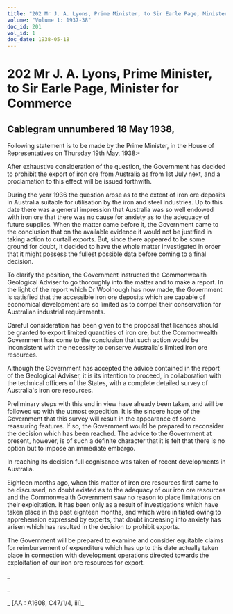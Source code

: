 ```yaml
---
title: "202 Mr J. A. Lyons, Prime Minister, to Sir Earle Page, Minister for Commerce"
volume: "Volume 1: 1937-38"
doc_id: 201
vol_id: 1
doc_date: 1938-05-18
---
```


# 202 Mr J. A. Lyons, Prime Minister, to Sir Earle Page, Minister for Commerce

## Cablegram unnumbered 18 May 1938,

Following statement is to be made by the Prime Minister, in the House of Representatives on Thursday 19th May, 1938:-

After exhaustive consideration of the question, the Government has decided to prohibit the export of iron ore from Australia as from 1st July next, and a proclamation to this effect will be issued forthwith.

During the year 1936 the question arose as to the extent of iron ore deposits in Australia suitable for utilisation by the iron and steel industries. Up to this date there was a general impression that Australia was so well endowed with iron ore that there was no cause for anxiety as to the adequacy of future supplies. When the matter came before it, the Government came to the conclusion that on the available evidence it would not be justified in taking action to curtail exports. But, since there appeared to be some ground for doubt, it decided to have the whole matter investigated in order that it might possess the fullest possible data before coming to a final decision.

To clarify the position, the Government instructed the Commonwealth Geological Adviser to go thoroughly into the matter and to make a report. In the light of the report which Dr Woolnough has now made, the Government is satisfied that the accessible iron ore deposits which are capable of economical development are so limited as to compel their conservation for Australian industrial requirements.

Careful consideration has been given to the proposal that licences should be granted to export limited quantities of iron ore, but the Commonwealth Government has come to the conclusion that such action would be inconsistent with the necessity to conserve Australia's limited iron ore resources.

Although the Government has accepted the advice contained in the report of the Geological Adviser, it is its intention to proceed, in collaboration with the technical officers of the States, with a complete detailed survey of Australia's iron ore resources.

Preliminary steps with this end in view have already been taken, and will be followed up with the utmost expedition. It is the sincere hope of the Government that this survey will result in the appearance of some reassuring features. If so, the Government would be prepared to reconsider the decision which has been reached. The advice to the Government at present, however, is of such a definite character that it is felt that there is no option but to impose an immediate embargo.

In reaching its decision full cognisance was taken of recent developments in Australia.

Eighteen months ago, when this matter of iron ore resources first came to be discussed, no doubt existed as to the adequacy of our iron ore resources and the Commonwealth Government saw no reason to place limitations on their exploitation. It has been only as a result of investigations which have taken place in the past eighteen months, and which were initiated owing to apprehension expressed by experts, that doubt increasing into anxiety has arisen which has resulted in the decision to prohibit exports.

The Government will be prepared to examine and consider equitable claims for reimbursement of expenditure which has up to this date actually taken place in connection with development operations directed towards the exploitation of our iron ore resources for export.

_

_

_ [AA : A1608, C47/1/4, iii]_
